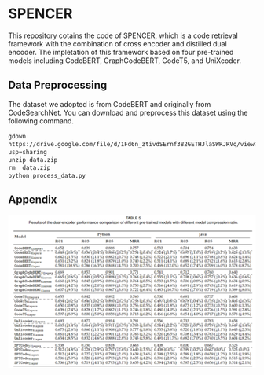 # SPENCER

This repository cotains the code of SPENCER, which is a code retrieval framework with the combination of cross encoder and distilled dual encoder. The impletation of this framework based on four pre-trained models including CodeBERT, GraphCodeBERT, CodeT5, and UniXcoder. 

## Data Preprocessing

The dataset we adopted is from CodeBERT and originally from CodeSearchNet. You can download and preprocess this dataset using the following command.

```
gdown https://drive.google.com/file/d/1Fd6n_ztivdSErnf382GETHJlaSWRJRVq/view?usp=sharing
unzip data.zip
rm  data.zip
python process_data.py
```

## Appendix

![img](https://github.com/wcgu1993/SPENCER/blob/main/Table5.png)
